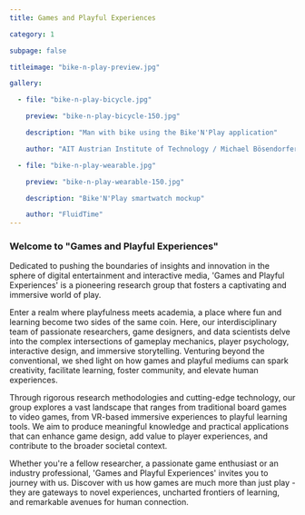 ```yaml
---
title: Games and Playful Experiences

category: 1

subpage: false

titleimage: "bike-n-play-preview.jpg"

gallery:

  - file: "bike-n-play-bicycle.jpg"

    preview: "bike-n-play-bicycle-150.jpg"

    description: "Man with bike using the Bike'N'Play application"

    author: "AIT Austrian Institute of Technology / Michael Bösendorfer"

  - file: "bike-n-play-wearable.jpg"

    preview: "bike-n-play-wearable-150.jpg"

    description: "Bike'N'Play smartwatch mockup"

    author: "FluidTime"
---
```

### Welcome to "Games and Playful Experiences"

Dedicated to pushing the boundaries of insights and innovation in the sphere of digital entertainment and interactive media, 'Games and Playful Experiences' is a pioneering research group that fosters a captivating and immersive world of play.

Enter a realm where playfulness meets academia, a place where fun and learning become two sides of the same coin. Here, our interdisciplinary team of passionate researchers, game designers, and data scientists delve into the complex intersections of gameplay mechanics, player psychology, interactive design, and immersive storytelling. Venturing beyond the conventional, we shed light on how games and playful mediums can spark creativity, facilitate learning, foster community, and elevate human experiences.

Through rigorous research methodologies and cutting-edge technology, our group explores a vast landscape that ranges from traditional board games to video games, from VR-based immersive experiences to playful learning tools. We aim to produce meaningful knowledge and practical applications that can enhance game design, add value to player experiences, and contribute to the broader societal context.

Whether you're a fellow researcher, a passionate game enthusiast or an industry professional, 'Games and Playful Experiences' invites you to journey with us. Discover with us how games are much more than just play - they are gateways to novel experiences, uncharted frontiers of learning, and remarkable avenues for human connection.